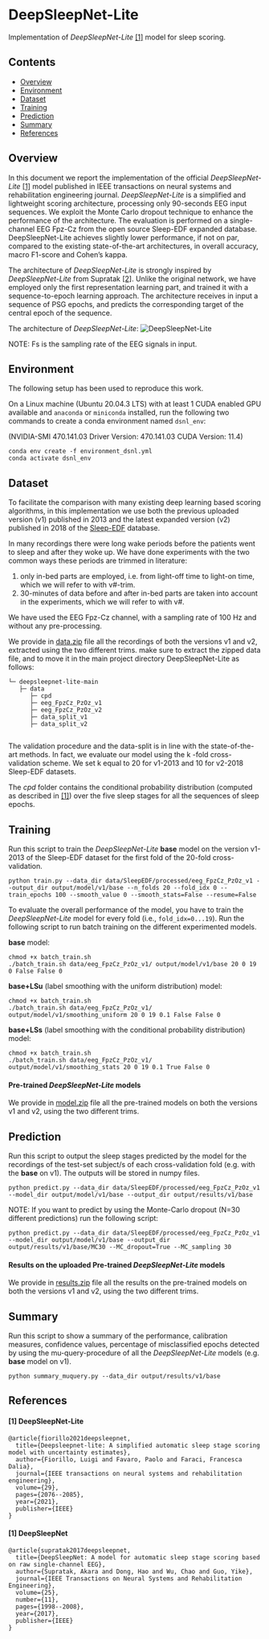 # DeepSleepNet-Lite

Implementation of *DeepSleepNet-Lite* [[1]](#dsnl) model for sleep scoring.

## Contents

- [Overview](#overview)
- [Environment](#environment)
- [Dataset](#dataset)
- [Training](#training)
- [Prediction](#prediction)
- [Summary](#summary)
- [References](#references)


## Overview

In this document we report the implementation of the official *DeepSleepNet-Lite* [[1]](#dsnl) model published in 
IEEE transactions on neural systems and rehabilitation engineering journal. *DeepSleepNet-Lite* is a simplified 
and lightweight scoring architecture, processing only 90-seconds EEG input sequences. We exploit the Monte Carlo 
dropout technique to enhance the performance of the architecture. The evaluation is performed on a single-channel 
EEG Fpz-Cz from the open source Sleep-EDF expanded database. DeepSleepNet-Lite achieves slightly lower performance, 
if not on par, compared to the existing state-of-the-art architectures, in overall accuracy, macro F1-score and 
Cohen’s kappa.

The architecture of *DeepSleepNet-Lite* is strongly inspired by *DeepSleepNet-Lite* from Supratak [[2]](#dsn). 
Unlike the original network, we have employed only the first representation learning part, and trained it 
with a sequence-to-epoch learning approach. The architecture receives in input a sequence of PSG epochs, and 
predicts the corresponding target of the central epoch of the sequence. 

The architecture of *DeepSleepNet-Lite*:
![DeepSleepNet-Lite](./img/deepsleepnet-lite.png)

NOTE: Fs is the sampling rate of the EEG signals in input.

## Environment

The following setup has been used to reproduce this work.

On a Linux machine (Ubuntu 20.04.3 LTS) with at least 1 CUDA enabled GPU available and 
`anaconda` or `miniconda` installed, run the following two commands to create a conda environment named `dsnl_env`:

(NVIDIA-SMI 470.141.03  Driver Version: 470.141.03   CUDA Version: 11.4)

```
conda env create -f environment_dsnl.yml
conda activate dsnl_env
```


## Dataset

To facilitate the comparison with many existing deep learning based scoring algorithms, in this implementation we use 
both the previous uploaded version (v1) published in 2013 and the latest expanded version (v2) published in 2018 
of the [Sleep-EDF](https://www.physionet.org/content/sleep-edfx/1.0.0/) database. 

 In many recordings there were long wake periods before the patients went to sleep and after they woke up. 
 We have done experiments with the two common ways these periods are trimmed in literature: 
1) only in-bed parts are employed, i.e. from light-off time to light-on time, which we will refer to with v#-trim.
2) 30-minutes of data before and after in-bed parts are taken into account in the experiments, which we will refer 
to with v#.

We have used the EEG Fpz-Cz channel, with a sampling rate of 100 Hz and without any pre-processing.

We provide in [data.zip](https://drive.google.com/file/d/1wDu9tl6_P250k522tQC9LUUVh7ocG1_x/view?usp=sharing/) 
file all the recordings of both the versions v1 and v2, extracted using the two different trims. make sure to extract 
the zipped data file, and to move it in the main project directory DeepSleepNet-Lite as follows:

```
└─ deepsleepnet-lite-main
   ├─ data
      ├─ cpd
      ├─ eeg_FpzCz_PzOz_v1
      ├─ eeg_FpzCz_PzOz_v2
      ├─ data_split_v1
      ├─ data_split_v2
      
```

The validation procedure and the data-split is in line with the state-of-the-art methods. 
In fact, we evaluate our model using the k -fold cross-validation scheme. We set k equal to 20 for v1-2013 and 
10 for v2-2018 Sleep-EDF datasets. 

The *cpd* folder contains the conditional probability distribution (computed as described in [[1]](#dsnl)) 
over the five sleep stages for all the sequences of sleep epochs.

## Training

Run this script to train the *DeepSleepNet-Lite* **base** model on the version v1-2013 of the Sleep-EDF dataset
for the first fold of the 20-fold cross-validation.

    python train.py --data_dir data/SleepEDF/processed/eeg_FpzCz_PzOz_v1 --output_dir output/model/v1/base --n_folds 20 --fold_idx 0 --train_epochs 100 --smooth_value 0 --smooth_stats=False --resume=False

To evaluate the overall performance of the model, you have to train the *DeepSleepNet-Lite* model for every 
fold (i.e., `fold_idx=0...19`). Run the following script to run batch training on the different experimented models.

**base** model:

    chmod +x batch_train.sh
    ./batch_train.sh data/eeg_FpzCz_PzOz_v1/ output/model/v1/base 20 0 19 0 False False 0

**base+LSu** (label smoothing with the uniform distribution) model:

    chmod +x batch_train.sh
    ./batch_train.sh data/eeg_FpzCz_PzOz_v1/ output/model/v1/smoothing_uniform 20 0 19 0.1 False False 0

**base+LSs** (label smoothing with the conditional probability distribution) model: 

    chmod +x batch_train.sh
    ./batch_train.sh data/eeg_FpzCz_PzOz_v1/ output/model/v1/smoothing_stats 20 0 19 0.1 True False 0

#### Pre-trained *DeepSleepNet-Lite* models 

We provide in [model.zip](https://drive.google.com/file/d/112_uxXTtAC-LGoFERAyAOd6IqxqHwc4p/view?usp=sharing) 
file all the pre-trained models on both the versions v1 and v2, using the two different trims.  

## Prediction

Run this script to output the sleep stages predicted by the model for the recordings 
of the test-set subject/s of each cross-validation fold (e.g. with the **base** on v1).
The outputs will be stored in numpy files.

    python predict.py --data_dir data/SleepEDF/processed/eeg_FpzCz_PzOz_v1 --model_dir output/model/v1/base --output_dir output/results/v1/base

NOTE: If you want to predict by using the Monte-Carlo dropout (N=30 different predictions) run the following script:

    python predict.py --data_dir data/SleepEDF/processed/eeg_FpzCz_PzOz_v1 --model_dir output/model/v1/base --output_dir output/results/v1/base/MC30 --MC_dropout=True --MC_sampling 30

#### Results on the uploaded Pre-trained *DeepSleepNet-Lite* models 

We provide in [results.zip](https://drive.google.com/file/d/1SRCi8nsPlEww3yLqeEfhXVqsXyCOGHof/view?usp=sharing) 
file all the results on the pre-trained models on both the versions v1 and v2, using the two different trims.  

## Summary

Run this script to show a summary of the performance, calibration measures, confidence values, 
percentage of misclassified epochs detected by using the mu-query-procedure 
of all the *DeepSleepNet-Lite* models 
(e.g. **base** model on v1).

    python summary_muquery.py --data_dir output/results/v1/base

## References

#### <a name="dsnl"> [1] DeepSleepNet-Lite

```
@article{fiorillo2021deepsleepnet,
  title={Deepsleepnet-lite: A simplified automatic sleep stage scoring model with uncertainty estimates},
  author={Fiorillo, Luigi and Favaro, Paolo and Faraci, Francesca Dalia},
  journal={IEEE transactions on neural systems and rehabilitation engineering},
  volume={29},
  pages={2076--2085},
  year={2021},
  publisher={IEEE}
}
```

#### <a name="dsn"> [1] DeepSleepNet

```
@article{supratak2017deepsleepnet,
  title={DeepSleepNet: A model for automatic sleep stage scoring based on raw single-channel EEG},
  author={Supratak, Akara and Dong, Hao and Wu, Chao and Guo, Yike},
  journal={IEEE Transactions on Neural Systems and Rehabilitation Engineering},
  volume={25},
  number={11},
  pages={1998--2008},
  year={2017},
  publisher={IEEE}
}
```
